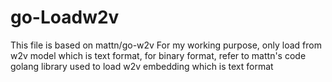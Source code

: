 # go-Loadw2v
This file is based on mattn/go-w2v 
For my working purpose, only load from w2v model which is text format, for binary format, refer to mattn's code
golang library used to load w2v embedding which is text format
